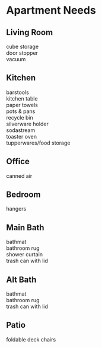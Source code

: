 # Apartment Needs

## Living Room

cube storage  
door stopper  
vacuum

## Kitchen

barstools  
kitchen table  
paper towels  
pots & pans  
recycle bin  
silverware holder  
sodastream  
toaster oven  
tupperwares/food storage

## Office

canned air

## Bedroom

hangers

## Main Bath

bathmat  
bathroom rug  
shower curtain  
trash can with lid

## Alt Bath

bathmat  
bathroom rug  
trash can with lid

## Patio

foldable deck chairs
